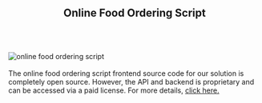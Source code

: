<h2 style="text-align:center">Online Food Ordering Script</h2><br/><br/>

![online food ordering script](https://admin.ninjascode.com/wp-content/uploads/2025/repoImages/Gray/9.webp) <br/><br/>The online food ordering script frontend source code for our solution is completely open source. However, the API and backend is proprietary and can be accessed via a paid license. For more details, <a href="https://enatega.com/?utm_source=github&utm_medium=repo&utm_campaign=gray-online-food-ordering-script" target="_blank">click here.</a>
